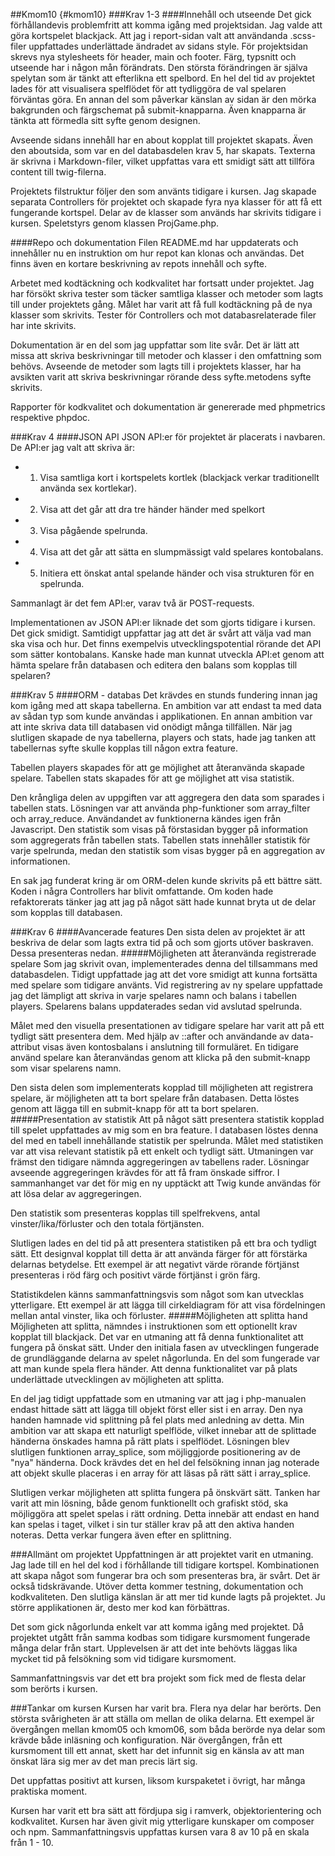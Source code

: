 ##Kmom10 {#kmom10}
###Krav 1-3
####Innehåll och utseende
Det gick förhållandevis problemfritt att komma igång med projektsidan. Jag valde att göra kortspelet blackjack. Att jag i report-sidan valt att användanda .scss-filer uppfattades underlättade ändradet av sidans style. För projektsidan skrevs nya stylesheets för header, main och footer. Färg, typsnitt och utseende har i någon mån förändrats. Den största förändringen är själva spelytan som är tänkt att efterlikna ett spelbord. En hel del tid av projektet lades för att visualisera spelflödet för att tydliggöra de val spelaren förväntas göra. En annan del som påverkar känslan av sidan är den mörka bakgrunden och färgschemat på submit-knapparna. Även knapparna är tänkta att förmedla sitt syfte genom designen.

Avseende sidans innehåll har en about kopplat till projektet skapats. Även den aboutsida, som var en del databasdelen krav 5, har skapats. Texterna är skrivna i Markdown-filer, vilket uppfattas vara ett smidigt sätt att tillföra content till twig-filerna.

Projektets filstruktur följer den som använts tidigare i kursen. Jag skapade separata Controllers för projektet och skapade fyra nya klasser för att få ett fungerande kortspel. Delar av de klasser som används har skrivits tidigare i kursen. Speletstyrs genom klassen ProjGame.php.

####Repo och dokumentation
Filen README.md har uppdaterats och innehåller nu en instruktion om hur repot kan klonas och användas. Det finns även en kortare beskrivning av repots innehåll och syfte.

Arbetet med kodtäckning och kodkvalitet har fortsatt under projektet. Jag har försökt skriva tester som täcker samtliga klasser och metoder som lagts till under projektets gång. Målet har varit att få full kodtäckning på de nya klasser som skrivits. Tester för Controllers och mot databasrelaterade filer har inte skrivits.

Dokumentation är en del som jag uppfattar som lite svår. Det är lätt att missa att skriva beskrivningar till metoder och klasser i den omfattning som behövs. Avseende de metoder som lagts till i projektets klasser, har ha avsikten varit att skriva beskrivningar rörande dess syfte.metodens syfte skrivits.

Rapporter för kodkvalitet och dokumentation är genererade med phpmetrics respektive phpdoc.

###Krav 4
####JSON API
JSON API:er för projektet är placerats i navbaren. De API:er jag valt att skriva är:

* 1) Visa samtliga kort i kortspelets kortlek (blackjack verkar traditionellt använda sex kortlekar).
* 2) Visa att det går att dra tre händer händer med spelkort
* 3) Visa pågående spelrunda.
* 4) Visa att det går att sätta en slumpmässigt vald spelares kontobalans.
* 5) Initiera ett önskat antal spelande händer och visa strukturen för en spelrunda.

Sammanlagt är det fem API:er, varav två är POST-requests.

Implementationen av JSON API:er liknade det som gjorts tidigare i kursen. Det gick smidigt. Samtidigt uppfattar jag att det är svårt att välja vad man ska visa och hur. Det finns exempelvis utvecklingspotential rörande det API som sätter kontobalans. Kanske hade man kunnat utveckla API:et genom att hämta spelare från databasen och editera den balans som kopplas till spelaren?

###Krav 5
####ORM - databas
Det krävdes en stunds fundering innan jag kom igång med att skapa tabellerna. En ambition var att endast ta med data av sådan typ som kunde användas i applikationen. En annan ambition var att inte skriva data till databasen vid onödigt många tillfällen. När jag slutligen skapade de nya tabellerna, players och stats, hade jag tanken att tabellernas syfte skulle kopplas till någon extra feature.

Tabellen players skapades för att ge möjlighet att återanvända skapade spelare. Tabellen stats skapades för att ge möjlighet att visa statistik.

Den krångliga delen av uppgiften var att aggregera den data som sparades i tabellen stats. Lösningen var att använda php-funktioner som array_filter och array_reduce. Användandet av funktionerna kändes igen från Javascript. Den statistik som visas på förstasidan bygger på information som aggregerats från tabellen stats. Tabellen stats innehåller statistik för varje spelrunda, medan den statistik som visas bygger på en aggregation av informationen.

En sak jag funderat kring är om ORM-delen kunde skrivits på ett bättre sätt. Koden i några Controllers har blivit omfattande. Om koden hade refaktorerats tänker jag att jag på något sätt hade kunnat bryta ut de delar som kopplas till databasen.

###Krav 6
####Avancerade features
Den sista delen av projektet är att beskriva de delar som lagts extra tid på och som gjorts utöver baskraven. Dessa presenteras nedan.
#####Möjligheten att återanvända registrerade spelare
Som jag skrivit ovan, implementerades denna del tillsammans med databasdelen. Tidigt uppfattade jag att det vore smidigt att kunna fortsätta med spelare som tidigare använts. Vid registrering av ny spelare uppfattade jag det lämpligt att skriva in varje spelares namn och balans i tabellen players. Spelarens balans uppdaterades sedan vid avslutad spelrunda.

Målet med den visuella presentationen av tidigare spelare har varit att på ett tydligt sätt presentera dem. Med hjälp av ::after och användande av data-attribut visas även kontosbalans i anslutning till formuläret. En tidigare använd spelare kan återanvändas genom att klicka på den submit-knapp som visar spelarens namn.

Den sista delen som implementerats kopplad till möjligheten att registrera spelare, är möjligheten att ta bort spelare från databasen. Detta löstes genom att lägga till en submit-knapp för att ta bort spelaren.
#####Presentation av statistik
Att på något sätt presentera statistik kopplad till spelet uppfattades av mig som en bra feature. I databasen löstes denna del med en tabell innehållande statistik per spelrunda. Målet med statistiken var att visa relevant statistik på ett enkelt och tydligt sätt. Utmaningen var främst den tidigare nämnda aggregeringen av tabellens rader. Lösningar avseende aggregeringen krävdes för att få fram önskade siffror. I sammanhanget var det för mig en ny upptäckt att Twig kunde användas för att lösa delar av aggregeringen.

Den statistik som presenteras kopplas till spelfrekvens, antal vinster/lika/förluster och den totala förtjänsten.

Slutligen lades en del tid på att presentera statistiken på ett bra och tydligt sätt. Ett designval kopplat till detta är att använda färger för att förstärka delarnas betydelse. Ett exempel är att negativt värde rörande förtjänst presenteras i röd färg och positivt värde förtjänst i grön färg.

Statistikdelen känns sammanfattningsvis som något som kan utvecklas ytterligare. Ett exempel är att lägga till cirkeldiagram för att visa fördelningen mellan antal vinster, lika och förluster.
#####Möjligheten att splitta hand
Möjligheten att splitta, nämndes i instruktionen som ett optionellt krav kopplat till blackjack. Det var en utmaning att få denna funktionalitet att fungera på önskat sätt. Under den initiala fasen av utvecklingen fungerade de grundläggande delarna av spelet någorlunda. En del som fungerade var att man kunde spela flera händer. Att denna funktionalitet var på plats underlättade utvecklingen av möjligheten att splitta.

En del jag tidigt uppfattade som en utmaning var att jag i php-manualen endast hittade sätt att lägga till objekt först eller sist i en array. Den nya handen hamnade vid splittning på fel plats med anledning av detta. Min ambition var att skapa ett naturligt spelflöde, vilket innebar att de splittade händerna önskades hamna på rätt plats i spelflödet. Lösningen blev slutligen funktionen array_splice, som möjliggjorde positionering av de "nya" händerna. Dock krävdes det en hel del felsökning innan jag noterade att objekt skulle placeras i en array för att läsas på rätt sätt i array_splice.

Slutligen verkar möjligheten att splitta fungera på önskvärt sätt. Tanken har varit att min lösning, både genom funktionellt och grafiskt stöd, ska möjliggöra att spelet spelas i rätt ordning. Detta innebär att endast en hand kan spelas i taget, vilket i sin tur ställer krav på att den aktiva handen noteras. Detta verkar fungera även efter en splittning.

###Allmänt om projektet
Uppfattningen är att projektet varit en utmaning. Jag lade till en hel del kod i förhållande till tidigare kortspel. Kombinationen att skapa något som fungerar bra och som presenteras bra, är svårt. Det är också tidskrävande. Utöver detta kommer testning, dokumentation och kodkvaliteten. Den slutliga känslan är att mer tid kunde lagts på projektet. Ju större applikationen är, desto mer kod kan förbättras.

Det som gick någorlunda enkelt var att komma igång med projektet. Då projektet utgått från samma kodbas som tidigare kursmoment fungerade många delar från start. Upplevelsen är att det inte behövts läggas lika mycket tid på felsökning som vid tidigare kursmoment.

Sammanfattningsvis var det ett bra projekt som fick med de flesta delar som berörts i kursen.

###Tankar om kursen
Kursen har varit bra. Flera nya delar har berörts. Den största svårigheten är att ställa om mellan de olika delarna. Ett exempel är övergången mellan kmom05 och kmom06, som båda berörde nya delar som krävde både inläsning och konfiguration. När övergången, från ett kursmoment till ett annat, skett har det infunnit sig en känsla av att man önskat lära sig mer av det man precis lärt sig.

Det uppfattas positivt att kursen, liksom kurspaketet i övrigt, har många praktiska moment.

Kursen har varit ett bra sätt att fördjupa sig i ramverk, objektorientering och kodkvalitet. Kursen har även givit mig ytterligare kunskaper om composer och npm. Sammanfattningsvis uppfattas kursen vara 8 av 10 på en skala från 1 - 10.
